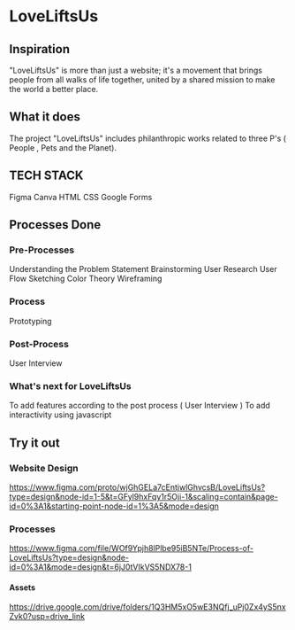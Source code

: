 # LoveLiftsUs

## Inspiration
"LoveLiftsUs" is more than just a website; it's a movement that brings people from all walks of life together, united by a shared mission to make the world a better place.

## What it does
The project "LoveLiftsUs" includes philanthropic works related to three P's ( People , Pets and the Planet).

## TECH STACK

Figma
Canva
HTML
CSS
Google Forms

## Processes Done
### Pre-Processes

Understanding the Problem Statement
Brainstorming
User Research
User Flow
Sketching
Color Theory
Wireframing
### Process

Prototyping
### Post-Process

User Interview

### What's next for LoveLiftsUs
To add features according to the post process ( User Interview )
To add interactivity using javascript


## Try it out

### Website Design
https://www.figma.com/proto/wjGhGELa7cEntjwlGhvcsB/LoveLiftsUs?type=design&node-id=1-5&t=GFyl9hxFqy1r5Oji-1&scaling=contain&page-id=0%3A1&starting-point-node-id=1%3A5&mode=design

### Processes
https://www.figma.com/file/WOf9Ypjh8lPlbe95iB5NTe/Process-of-LoveLiftsUs?type=design&node-id=0%3A1&mode=design&t=6jJ0tVIkVS5NDX78-1

#### Assets
https://drive.google.com/drive/folders/1Q3HM5xO5wE3NQfj_uPj0Zx4yS5nxZvk0?usp=drive_link